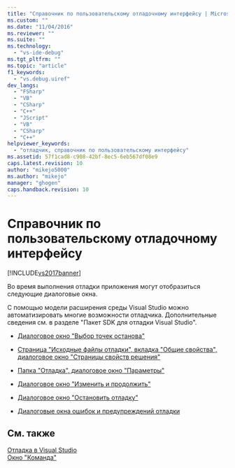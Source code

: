 ```yaml
---
title: "Справочник по пользовательскому отладочному интерфейсу | Microsoft Docs"
ms.custom: ""
ms.date: "11/04/2016"
ms.reviewer: ""
ms.suite: ""
ms.technology: 
  - "vs-ide-debug"
ms.tgt_pltfrm: ""
ms.topic: "article"
f1_keywords: 
  - "vs.debug.uiref"
dev_langs: 
  - "FSharp"
  - "VB"
  - "CSharp"
  - "C++"
  - "JScript"
  - "VB"
  - "CSharp"
  - "C++"
helpviewer_keywords: 
  - "отладчик, справочник по пользовательскому интерфейсу"
ms.assetid: 57f1cad8-c908-42bf-8ec5-6eb567df08e9
caps.latest.revision: 10
author: "mikejo5000"
ms.author: "mikejo"
manager: "ghogen"
caps.handback.revision: 10
---
```

# Справочник по пользовательскому отладочному интерфейсу
[!INCLUDE[vs2017banner](../code-quality/includes/vs2017banner.md)]

Во время выполнения отладки приложения могут отобразиться следующие диалоговые окна.  
  
 С помощью модели расширения среды Visual Studio можно автоматизировать многие возможности отладчика.  Дополнительные сведения см. в разделе "Пакет SDK для отладки Visual Studio".  
  
-   [Диалоговое окно "Выбор точек останова"](../debugger/choose-breakpoints-dialog-box.md)  
  
-   [Страница "Исходные файлы отладки", вкладка "Общие свойства", диалоговое окно "Страницы свойств решения"](../debugger/debug-source-files-common-properties-solution-property-pages-dialog-box.md)  
  
-   [Папка "Отладка", диалоговое окно "Параметры"](../debugger/debugging-options-dialog-box.md)  
  
-   [Диалоговое окно "Изменить и продолжить"](../debugger/edit-and-continue-dialog-box.md)  
  
-   [Диалоговое окно "Остановить отладку"](../debugger/stop-debugging-in-progress-dialog-box.md)  
  
-   [Диалоговые окна ошибок и предупреждений отладки](../debugger/debugging-errors-and-warning-dialog-boxes.md)  
  
## См. также  
 [Отладка в Visual Studio](../debugger/debugging-in-visual-studio.md)   
 [Окно "Команда"](../ide/reference/command-window.md)
